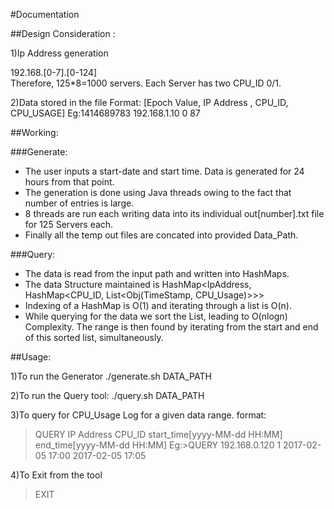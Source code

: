 #Documentation

##Design Consideration :

1)Ip Address generation

192.168.[0-7].[0-124]  
Therefore, 125*8=1000 servers.
Each Server has two CPU_ID 0/1.


2)Data stored in the file 
Format: [Epoch Value, IP Address , CPU_ID, CPU_USAGE]
Eg:1414689783 192.168.1.10 0 87  


##Working:

###Generate:
 - The user inputs a start-date and start time. Data is generated for 24 hours from that point.
 - The generation is done using Java threads owing to the fact that number of entries is large.
 - 8 threads are run each writing data into its individual out[number].txt file for 125 Servers each.
 - Finally all the temp out files are concated into provided Data_Path.

###Query:
 - The data is read from the input path and written into HashMaps.
 - The data Structure maintained is HashMap<IpAddress, HashMap<CPU_ID, List<Obj(TimeStamp, CPU_Usage)>>>
 - Indexing of a HashMap is O(1) and iterating through a list is O(n).
 - While querying for the data we sort the List, leading to O(nlogn) Complexity. The range is then found by iterating from the start and end of this sorted list, simultaneously. 

##Usage:

1)To run the Generator
./generate.sh DATA_PATH

2)To run the Query tool:
./query.sh DATA_PATH

3)To query for CPU_Usage Log for a given data range.
format:
>QUERY IP Address CPU_ID start_time[yyyy-MM-dd HH:MM]  end_time[yyyy-MM-dd HH:MM]
Eg:>QUERY 192.168.0.120 1 2017-02-05 17:00 2017-02-05 17:05

4)To Exit from the tool
>EXIT




